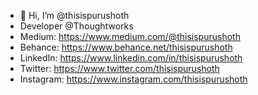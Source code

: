 
- 👋 Hi, I’m @thisispurushoth
- Developer @Thoughtworks
- Medium: https://www.medium.com/@thisispurushoth
- Behance: https://www.behance.net/thisispurushoth
- LinkedIn: https://www.linkedin.com/in/thisispurushoth
- Twitter: https://www.twitter.com/thisispurushoth
- Instagram: https://www.instagram.com/thisispurushoth

<!---
purushothaman404/purushothaman404 is a ✨ special ✨ repository because its `README.md` (this file) appears on your GitHub profile.
You can click the Preview link to take a look at your changes.
--->
